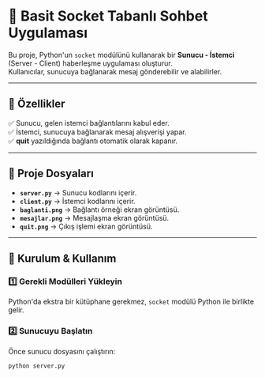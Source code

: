 # 🔌 Basit Socket Tabanlı Sohbet Uygulaması  

Bu proje, Python'un `socket` modülünü kullanarak bir **Sunucu - İstemci** (Server - Client) haberleşme uygulaması oluşturur.  
Kullanıcılar, sunucuya bağlanarak mesaj gönderebilir ve alabilirler.

---

## 📌 Özellikler  
✅ Sunucu, gelen istemci bağlantılarını kabul eder.  
✅ İstemci, sunucuya bağlanarak mesaj alışverişi yapar.  
✅ **quit** yazıldığında bağlantı otomatik olarak kapanır.  

---

## 📁 Proje Dosyaları  
- **`server.py`** → Sunucu kodlarını içerir.  
- **`client.py`** → İstemci kodlarını içerir.  
- **`baglanti.png`** → Bağlantı örneği ekran görüntüsü.  
- **`mesajlar.png`** → Mesajlaşma ekran görüntüsü.  
- **`quit.png`** → Çıkış işlemi ekran görüntüsü.  

---

## 🚀 Kurulum & Kullanım  

### 1️⃣ **Gerekli Modülleri Yükleyin**  
Python'da ekstra bir kütüphane gerekmez, `socket` modülü Python ile birlikte gelir.  

### 2️⃣ **Sunucuyu Başlatın**  
Önce sunucu dosyasını çalıştırın:  
```sh
python server.py


